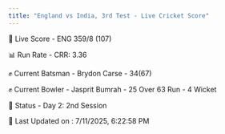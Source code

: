 ```yaml
---
title: "England vs India, 3rd Test - Live Cricket Score"
---
```


🔴 Live Score - ENG 359/8 (107)  

📊 Run Rate - CRR: 3.36  

✊ Current Batsman - Brydon Carse - 34(67)  

✊ Current Bowler - Jasprit Bumrah - 25 Over 63 Run - 4 Wicket  

📑 Status - Day 2: 2nd Session

📝 Last Updated on : 7/11/2025, 6:22:58 PM  

